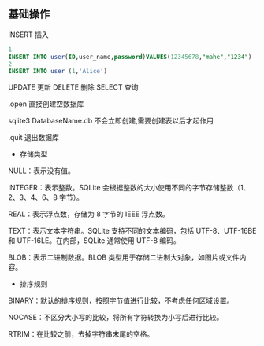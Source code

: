 
## 基础操作


INSERT 插入
```sql
1
INSERT INTO user(ID,user_name,password)VALUES(12345678,"mahe","1234")
2
INSERT INTO user (1,'Alice')
```

UPDATE 更新
DELETE 删除
SELECT 查询

.open 直接创建空数据库

sqlite3 DatabaseName.db 不会立即创建,需要创建表以后才起作用

.quit 退出数据库



- 存储类型

NULL：表示没有值。

INTEGER：表示整数。SQLite 会根据整数的大小使用不同的字节存储整数（1、2、3、4、6、8 字节）。

REAL：表示浮点数，存储为 8 字节的 IEEE 浮点数。

TEXT：表示文本字符串。SQLite 支持不同的文本编码，包括 UTF-8、UTF-16BE 和 UTF-16LE。在内部，SQLite 通常使用 UTF-8 编码。

BLOB：表示二进制数据。BLOB 类型用于存储二进制大对象，如图片或文件内容。



- 排序规则

BINARY：默认的排序规则，按照字节值进行比较，不考虑任何区域设置。

NOCASE：不区分大小写的比较，将所有字符转换为小写后进行比较。

RTRIM：在比较之前，去掉字符串末尾的空格。







